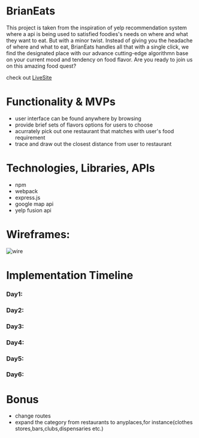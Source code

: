 # BrianEats
This project is taken from the inspiration of yelp recommendation system where a api is being used to satisfied foodies's
needs on where and what they want to eat. But with a minor twist. Instead of giving you the headache of where and what to eat, BrianEats handles all that with a single click, we find the designated place with our advance cutting-edge  algorithmn base on your current mood and tendency on food flavor. Are you ready to join us on this amazing food quest? 

check out <a href="https://brianeats.herokuapp.com/" target="_blank"> LiveSite </a>


# Functionality & MVPs
- user interface can be found anywhere by browsing
- provide brief sets of flavors options for users to choose
- acurrately pick out one restaurant that matches with user's food requirement
- trace and draw out the closest distance from user to restaurant

# Technologies, Libraries, APIs
- npm
- webpack
- express.js
- google map api
- yelp fusion api
# Wireframes:
![wire](https://github.com/Opengundumstyle/aa_javascript_project/blob/main/user-interface.png)

# Implementation Timeline
<h3>Day1:</h3>
<h3>Day2:</h3>
<h3>Day3:</h3>
<h3>Day4:</h3>
<h3>Day5:</h3>
<h3>Day6:</h3>

# Bonus
- change routes
- expand the category from restaurants to anyplaces,for instance(clothes stores,bars,clubs,dispensaries etc.)

